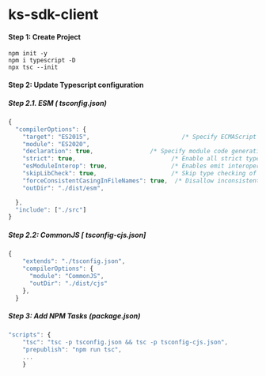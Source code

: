 # ks-sdk-client


#### Step 1: Create Project 

```
npm init -y
npm i typescript -D
npx tsc --init
```

#### Step 2: Update Typescript configuration 

##### Step 2.1. ESM ( tsconfig.json)
```js
{
  "compilerOptions": {
    "target": "ES2015",                          /* Specify ECMAScript target version: 'ES3' (default), 'ES5', 'ES2015', 'ES2016', 'ES2017', 'ES2018', 'ES2019', 'ES2020', or 'ESNEXT'. */
    "module": "ES2020",     
    "declaration": true,                /* Specify module code generation: 'none', 'commonjs', 'amd', 'system', 'umd', 'es2015', 'es2020', or 'ESNext'. */   
    "strict": true,                           /* Enable all strict type-checking options. */
    "esModuleInterop": true,                  /* Enables emit interoperability between CommonJS and ES Modules via creation of namespace objects for all imports. Implies 'allowSyntheticDefaultImports'. */    
    "skipLibCheck": true,                     /* Skip type checking of declaration files. */
    "forceConsistentCasingInFileNames": true,  /* Disallow inconsistently-cased references to the same file. */
    "outDir": "./dist/esm",    

  },
  "include": ["./src"]
}
```

##### Step 2.2: CommonJS [ tsconfig-cjs.json]

```js
{
    "extends": "./tsconfig.json",
    "compilerOptions": {
      "module": "CommonJS",
      "outDir": "./dist/cjs"
    },
  }
```

##### Step 3: Add NPM Tasks (package.json)

```js
"scripts": {
    "tsc": "tsc -p tsconfig.json && tsc -p tsconfig-cjs.json",
    "prepublish": "npm run tsc",
    ...
    }
```
